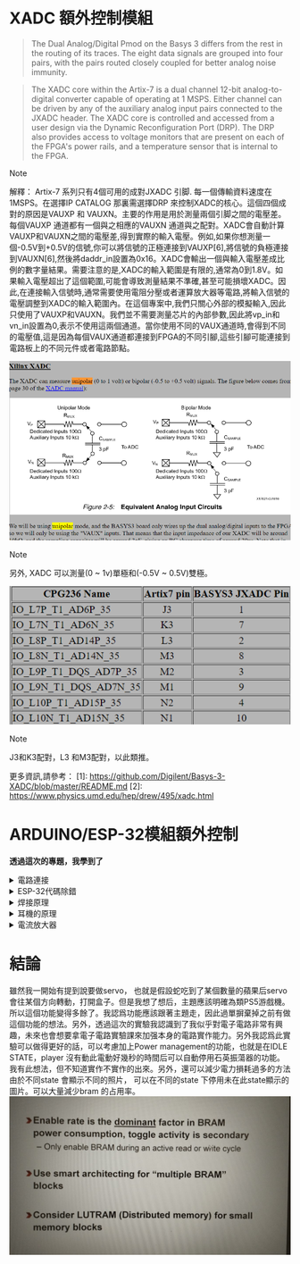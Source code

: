 # XADC 額外控制模組


> The Dual Analog/Digital Pmod on the Basys 3 differs from the rest in the routing of its traces. The eight data signals are grouped into four pairs, with the pairs routed closely coupled for better analog noise immunity.

>The XADC core within the Artix-7 is a dual channel 12-bit analog-to-digital converter capable of operating at 1 MSPS. Either channel can be driven by any of the auxiliary analog input pairs connected to the JXADC header. The XADC core is controlled and accessed from a user design via the Dynamic Reconfiguration Port (DRP). The DRP also provides access to voltage monitors that are present on each of the FPGA's power rails, and a temperature sensor that is internal to the FPGA.

> [!NOTE]
> 解釋： Artix-7 系列只有4個可用的成對JXADC 引脚. 每一個傳輸資料速度在1MSPS。在選擇IP CATALOG 那裏需選擇DRP 來控制XADC的核心。這個四個成對的原因是VAUXP 和 VAUXN。主要的作用是用於測量兩個引脚之間的電壓差。每個VAUXP 通道都有一個與之相應的VAUXN 通道與之配對。XADC會自動計算VAUXP和VAUXN之間的電壓差,得到實際的輸入電壓。例如,如果你想測量一個-0.5V到+0.5V的信號,你可以將信號的正極連接到VAUXP[6],將信號的負極連接到VAUXN[6],然後將daddr_in設置為0x16。XADC會輸出一個與輸入電壓差成比例的數字量結果。需要注意的是,XADC的輸入範圍是有限的,通常為0到1.8V。如果輸入電壓超出了這個範圍,可能會導致測量結果不準確,甚至可能損壞XADC。因此,在連接輸入信號時,通常需要使用電阻分壓或者運算放大器等電路,將輸入信號的電壓調整到XADC的輸入範圍內。在這個專案中,我們只關心外部的模擬輸入,因此只使用了VAUXP和VAUXN。我們並不需要測量芯片的內部參數,因此將vp_in和vn_in設置為0,表示不使用這兩個通道。當你使用不同的VAUX通道時,會得到不同的電壓值,這是因為每個VAUX通道都連接到FPGA的不同引腳,這些引腳可能連接到電路板上的不同元件或者電路節點。

![Screenshot of unipolar and bipolar mode with circuits diagram](/img/polar_mode.png)

> [!NOTE]
> 另外, XADC 可以測量(0 ~ 1v)單極和(-0.5V ~ 0.5V)雙極。


![Screenshot of xadc pair pins](/img/xadc_pair_pins.png)

> [!NOTE]
> J3和K3配對，L3 和M3配對，以此類推。



更多資訊,請參考：
[1]: https://github.com/Digilent/Basys-3-XADC/blob/master/README.md
[2]: https://www.physics.umd.edu/hep/drew/495/xadc.html

# ARDUINO/ESP-32模組額外控制

**透過這次的專題，我學到了**
<details>
<summary>電路連接</summary>
透過助教的幫助，成功分壓了3.3v 至1v。原來其實可以不用想的那麽複雜（用分壓的方式）。只需要用串聯的方式3.3/（10kohm+10kohm+ 可變（10kohm））=0.11*10^4。這個0.11*10^4 * (可變10khm)=1.1V. 所以範圍就從0到1V了。此外我發現到假設有固定的電阻值，如果在固定的電阻值上再加上越大的電阻，總體的電流雖然變小，但是剛加上的電阻由於很大，分壓給剛加的電阻的電壓越大。這也是一種分壓方式啊。
</details>

<details>
<summary>ESP-32代碼除錯</summary>
我大概看了粗略地看過ESP-32 datasheet 之後還是沒明白爲什麽有些GPIO 會影響OUTPUT 的輸出。總之在做ESP-32專題的時候除錯時先不管3721改變GPIO 接脚就對了。可能是本人對於ESP-32 用的不多，使用ARDUINO 的時候也只碰過一次類似的事情。
</details>

<details>
<summary>焊接原理</summary>
我使用到的焊接工具主要為：
- 焊槍 
- 焊接機：提供電流進行焊接的主要設備
- 焊條
- 鋼絲刷： 用於清潔焊接表面
我學到了原來焊接的時候如果不清理表面已經不熱的錫，由於缺少助焊劑，焊接的時候不能有效的把手持的焊條焊進理想的區域。這是因爲錫的性質融化后會想要去熱的地方。因此在焊接前可以先把一小部分的焊條在黏附在焊槍的表面，趁表面還熱的時候趕緊將手持的焊條往理想區域焊接，焊條會自動走向焊槍表面上黏附的錫。
</details>

<details>
<summary> 耳機的原理</summary>
助教講了之後我才發現原來耳機插頭的結構是有原因的：<br>
插頭結構：<br>&nbsp&nbsp&nbsp
    Tip（頂端）：通常為左聲道<br>&nbsp&nbsp&nbsp
    Ring（環）：通常為右聲道<br>&nbsp&nbsp&nbsp
    Sleeve（套筒）：通常為共地（GND）
</details>

<details>
<summary>電流放大器</summary>
NPN 原理雖然簡單理解，但是在實際接電路方面我本人能力不足導致我只能藉助助教給的[GF1002]模組幫助我完成電流放大的效果。
</details>



# 結論
雖然我一開始有提到說要做servo， 也就是假設蛇吃到了某個數量的蘋果后servo會往某個方向轉動，打開盒子。但是我想了想后，主題應該明確為類PS5游戲機。所以這個功能變得多餘了。我認爲功能應該跟著主題走，因此過單摒棄掉之前有做這個功能的想法。另外，透過這次的實驗我認識到了我似乎對電子電路非常有興趣，未來也會想要拿電子電路實驗課來加强本身的電路實作能力。另外我認爲此實驗可以做得更好的話，可以考慮加上Power management的功能，也就是在IDLE STATE，player 沒有動此電動好幾秒的時間后可以自動停用石英振蕩器的功能。我有此想法，但不知道實作不實作的出來。另外，還可以減少電力損耗過多的方法由於不同state 會顯示不同的照片， 可以在不同的state 下停用未在此state顯示的圖片。可以大量減少bram 的占用率。
![Screenshot of bram may consume many power](/img/bram_consumption_power.jpeg)